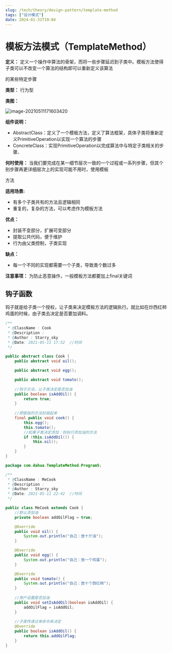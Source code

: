 ```yaml
---
slug: /tech/theory/design-pattern/template-method
tags: ["设计模式"]
date: 2024-01-31T19:04
---
```

# 模板方法模式（TemplateMethod）

**定义：** 定义一个操作中算法的骨架，而将一些步骤延迟到子类中。模板方法使得子类可以不改变一个算法的结构即可以重新定义该算法

的某些特定步骤

**类型：** 行为型

**类图：**

![image-20210511171603420](https://picgo-starry.oss-cn-beijing.aliyuncs.com/img/DesignPattern/TemplateMethod.png)

**组件说明：**

- AbstractClass：定义了一个模板方法，定义了算法框架，具体子类将重新定义PrimitiveOperation以实现一个算法的步骤
- ConcreteClass：实现PrimitiveOperation以完成算法中与特定子类相关的步骤、

**何时使用：** 当我们要完成在某一细节层次一致的一个过程或一系列步骤，但其个别步骤再更详细层次上的实现可能不用时，使用模板

方法

**适用场景:**

- 有多个子类共有的方法且逻辑相同
- 重复的，复杂的方法，可以考虑作为模板方法

**优点：**

- 封装不变部分，扩展可变部分
- 提取公共代码，便于维护
- 行为由父类控制，子类实现

**缺点：**

- 每一个不同的实现都需要一个子类，导致类个数过多

**注意事项：** 为防止恶意操作，一般模板方法都要加上final关键词



## 钩子函数

钩子就是给子类一个授权，让子类来决定模板方法的逻辑执行。就比如在炒西红柿鸡蛋的时候，由子类去决定是否要加调料。

```java
/**
 * @ClassName : Cook
 * @Description :
 * @Author : Starry_sky
 * @Date: 2021-05-11 17:52  //时间
 */

public abstract class Cook {
    public abstract void oil();

    public abstract void egg();

    public abstract void tomato();
	
    //钩子方法，让子类决定是否加油
    public boolean isAddOil() {
        return true;
    }
	
    //把做饭的方法封装起来
    final public void cook() {
        this.egg();
        this.tomato();
		//如果子类决定添加：则执行添加油的方法
        if (this.isAddOil()) {
            this.oil();
        }
    }
}

```

```java
package com.dahua.TemplateMethod.Program5;

/**
 * @ClassName : MeCook
 * @Description :
 * @Author : Starry_sky
 * @Date: 2021-05-11 22:42  //时间
 */

public class MeCook extends Cook {
    //默认添加油
    private boolean addOilFlag = true;

    @Override
    public void oil() {
        System.out.println("自己：放十斤油");
    }

    @Override
    public void egg() {
        System.out.println("自己：放一个鸡蛋");
    }

    @Override
    public void tomato() {
        System.out.println("自己：放十个西红柿");
    }
	
    //用户设置是否加油
    public void setIsAddOil(boolean isAddOil) {
        addOilFlag = isAddOil;
    }
	
    //子类传递过来命令来决定
    @Override
    public boolean isAddOil() {
        return this.addOilFlag;
    }
}

```

